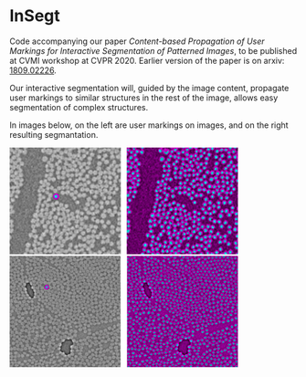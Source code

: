 # InSegt

Code accompanying our paper *Content-based Propagation of User Markings for Interactive Segmentation of Patterned Images*, to be published at CVMI workshop at CVPR 2020. Earlier version of the paper is on arxiv: [1809.02226](https://arxiv.org/pdf/1809.02226.pdf).

Our interactive segmentation will, guided by the image content, propagate user markings to similar structures in the rest of the image, allows easy segmentation of complex structures. 

In images below, on the left are user markings on images, and on the right resulting segmantation.

<img src="/images/glass_example.png" width="400">
<img src="/images/carbon_example.png" width="400">
